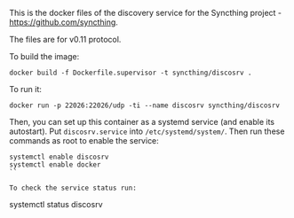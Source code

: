 This is the docker files of the discovery service for the Syncthing project - https://github.com/syncthing.

The files are for v0.11 protocol.

To build the image:

```
docker build -f Dockerfile.supervisor -t syncthing/discosrv .
```

To run it:

```
docker run -p 22026:22026/udp -ti --name discosrv syncthing/discosrv
```

Then, you can set up this container as a systemd service (and enable its autostart). Put `discosrv.service` into `/etc/systemd/system/`. Then run these commands as root to enable the service:

```
systemctl enable discosrv
systemctl enable docker
``

To check the service status run:

```
systemctl status discosrv
```

